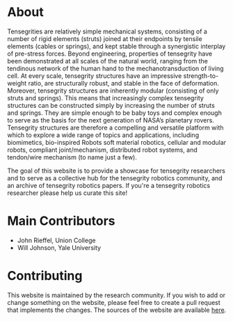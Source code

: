 # About

Tensegrities are relatively simple mechanical systems, consisting of a number of rigid elements (struts) joined at their endpoints by tensile elements (cables or springs), and kept stable through a synergistic interplay of pre-stress forces. Beyond engineering, properties of tensegrity have been demonstrated at all scales of the natural world, ranging from the tendinous network of the human hand to the mechanotransduction of living cell. At every scale, tensegrity structures have an impressive strength-to-weight ratio, are structurally robust, and stable in the face of deformation. Moreover, tensegrity structures are inherently modular (consisting of only struts and springs). This means that increasingly complex tensegrity structures can be constructed simply by increasing the number of struts and springs. They are simple enough to be baby toys and complex enough to serve as the basis for the next generation of NASA’s planetary rovers. Tensegrity structures are therefore a compelling and versatile platform with which to explore a wide range of topics and applications, including biomimetics, bio-inspired Robots soft material robotics, cellular and modular robots, compliant joint/mechanism, distributed robot systems, and tendon/wire mechanism (to name just a few). 

The goal of this website is  to provide a showcase for tensegrity researchers and to serve as a collective hub for the tensegrity robotics community, and an archive of tensegrity robotics papers.  If you're a tensegrity robotics researcher please help us curate this site!

# Main Contributors
- John Rieffel, Union College
- Will Johnson, Yale University

# Contributing

This website is maintained by the research community. If you wish to add or change something on the website, please feel free to create a pull request that implements the changes. The sources of the website are available [here](https://github.com/tensegrity-robotics/tensegrity-robotics.github.io).

